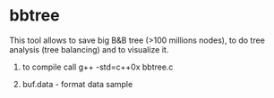 # bbtree
This tool allows to save big B&amp;B tree (>100 millions nodes), to do tree analysis (tree balancing) and to visualize it.

1) to compile call
g++ -std=c++0x bbtree.c

2) buf.data - format data sample 
